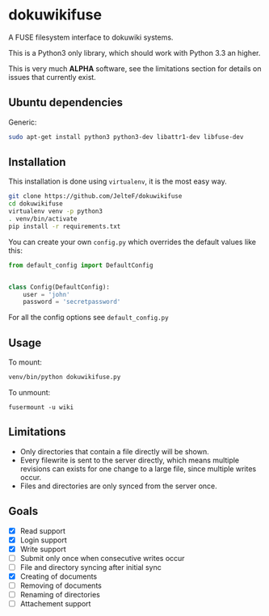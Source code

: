 # dokuwikifuse
A FUSE filesystem interface to dokuwiki systems.

This is a Python3 only library, which should work with Python 3.3 an higher.

This is very much **ALPHA** software, see the limitations section for details on
issues that currently exist.


## Ubuntu dependencies
Generic:
```bash
sudo apt-get install python3 python3-dev libattr1-dev libfuse-dev
```

## Installation
This installation is done using `virtualenv`, it is the most easy way.
```bash
git clone https://github.com/JelteF/dokuwikifuse
cd dokuwikifuse
virtualenv venv -p python3
. venv/bin/activate
pip install -r requirements.txt
```

You can create your own `config.py` which overrides the default values like
this:

```python
from default_config import DefaultConfig


class Config(DefaultConfig):
    user = 'john'
    password = 'secretpassword'
```

For all the config options see `default_config.py`

## Usage
To mount:
```bash
venv/bin/python dokuwikifuse.py
```
To unmount:
```
fusermount -u wiki
```

## Limitations
- Only directories that contain a file directly will be shown.
- Every filewrite is sent to the server directly, which means multiple revisions
    can exists for one change to a large file, since multiple writes occur.
- Files and directories are only synced from the server once.

## Goals
- [x] Read support
- [x] Login support
- [x] Write support
- [ ] Submit only once when consecutive writes occur
- [ ] File and directory syncing after initial sync
- [x] Creating of documents
- [ ] Removing of documents
- [ ] Renaming of directories
- [ ] Attachement support
